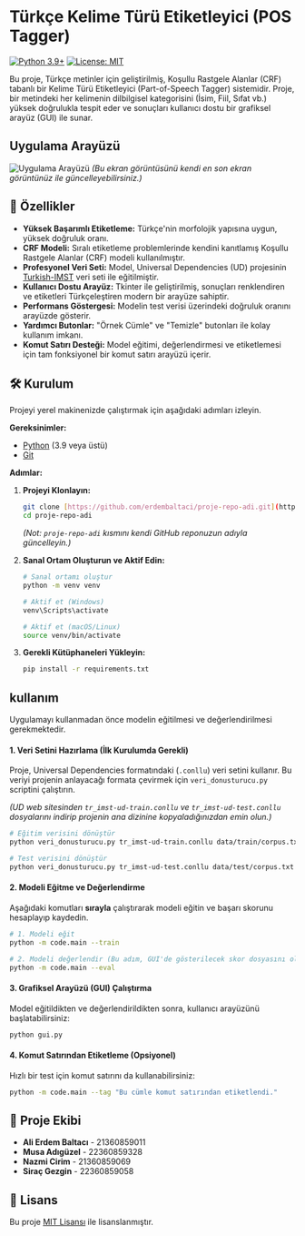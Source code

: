 # Türkçe Kelime Türü Etiketleyici (POS Tagger)

[![Python 3.9+](https://img.shields.io/badge/python-3.9+-blue.svg)](https://www.python.org/downloads/)
[![License: MIT](https://img.shields.io/badge/License-MIT-yellow.svg)](https://opensource.org/licenses/MIT)

Bu proje, Türkçe metinler için geliştirilmiş, Koşullu Rastgele Alanlar (CRF) tabanlı bir Kelime Türü Etiketleyici (Part-of-Speech Tagger) sistemidir. Proje, bir metindeki her kelimenin dilbilgisel kategorisini (İsim, Fiil, Sıfat vb.) yüksek doğrulukla tespit eder ve sonuçları kullanıcı dostu bir grafiksel arayüz (GUI) ile sunar.

## Uygulama Arayüzü

![Uygulama Arayüzü](https://i.imgur.com/k6lP0W3.png)
*(Bu ekran görüntüsünü kendi en son ekran görüntünüz ile güncelleyebilirsiniz.)*

## 🚀 Özellikler

- **Yüksek Başarımlı Etiketleme:** Türkçe'nin morfolojik yapısına uygun, yüksek doğruluk oranı.
- **CRF Modeli:** Sıralı etiketleme problemlerinde kendini kanıtlamış Koşullu Rastgele Alanlar (CRF) modeli kullanılmıştır.
- **Profesyonel Veri Seti:** Model, Universal Dependencies (UD) projesinin [Turkish-IMST](https://github.com/UniversalDependencies/UD_Turkish-IMST) veri seti ile eğitilmiştir.
- **Kullanıcı Dostu Arayüz:** Tkinter ile geliştirilmiş, sonuçları renklendiren ve etiketleri Türkçeleştiren modern bir arayüze sahiptir.
- **Performans Göstergesi:** Modelin test verisi üzerindeki doğruluk oranını arayüzde gösterir.
- **Yardımcı Butonlar:** "Örnek Cümle" ve "Temizle" butonları ile kolay kullanım imkanı.
- **Komut Satırı Desteği:** Model eğitimi, değerlendirmesi ve etiketlemesi için tam fonksiyonel bir komut satırı arayüzü içerir.

## 🛠️ Kurulum

Projeyi yerel makinenizde çalıştırmak için aşağıdaki adımları izleyin.

**Gereksinimler:**
- [Python](https://www.python.org/downloads/) (3.9 veya üstü)
- [Git](https://git-scm.com/downloads/)

**Adımlar:**

1.  **Projeyi Klonlayın:**
    ```sh
    git clone [https://github.com/erdembaltaci/proje-repo-adi.git](https://github.com/erdembaltaci/proje-repo-adi.git)
    cd proje-repo-adi
    ```
    *(Not: `proje-repo-adi` kısmını kendi GitHub reponuzun adıyla güncelleyin.)*

2.  **Sanal Ortam Oluşturun ve Aktif Edin:**
    ```sh
    # Sanal ortamı oluştur
    python -m venv venv

    # Aktif et (Windows)
    venv\Scripts\activate

    # Aktif et (macOS/Linux)
    source venv/bin/activate
    ```

3.  **Gerekli Kütüphaneleri Yükleyin:**
    ```sh
    pip install -r requirements.txt
    ```

##  kullanım

Uygulamayı kullanmadan önce modelin eğitilmesi ve değerlendirilmesi gerekmektedir.

#### 1. Veri Setini Hazırlama (İlk Kurulumda Gerekli)

Proje, Universal Dependencies formatındaki (`.conllu`) veri setini kullanır. Bu veriyi projenin anlayacağı formata çevirmek için `veri_donusturucu.py` scriptini çalıştırın.

*(UD web sitesinden `tr_imst-ud-train.conllu` ve `tr_imst-ud-test.conllu` dosyalarını indirip projenin ana dizinine kopyaladığınızdan emin olun.)*

```sh
# Eğitim verisini dönüştür
python veri_donusturucu.py tr_imst-ud-train.conllu data/train/corpus.txt

# Test verisini dönüştür
python veri_donusturucu.py tr_imst-ud-test.conllu data/test/corpus.txt
```

#### 2. Modeli Eğitme ve Değerlendirme

Aşağıdaki komutları **sırayla** çalıştırarak modeli eğitin ve başarı skorunu hesaplayıp kaydedin.

```sh
# 1. Modeli eğit
python -m code.main --train

# 2. Modeli değerlendir (Bu adım, GUI'de gösterilecek skor dosyasını oluşturur)
python -m code.main --eval
```

#### 3. Grafiksel Arayüzü (GUI) Çalıştırma

Model eğitildikten ve değerlendirildikten sonra, kullanıcı arayüzünü başlatabilirsiniz:

```sh
python gui.py
```

#### 4. Komut Satırından Etiketleme (Opsiyonel)

Hızlı bir test için komut satırını da kullanabilirsiniz:
```sh
python -m code.main --tag "Bu cümle komut satırından etiketlendi."
```

## 👥 Proje Ekibi

- **Ali Erdem Baltacı** - 21360859011
- **Musa Adıgüzel** - 22360859328
- **Nazmi Cirim** - 21360859069
- **Siraç Gezgin** - 22360859058

## 📜 Lisans

Bu proje [MIT Lisansı](https://opensource.org/licenses/MIT) ile lisanslanmıştır.
